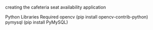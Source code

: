 creating the cafeteria seat availability application

Python Libraries Required
opencv (pip install opencv-contrib-python)
pymysql (pip install PyMySQL)